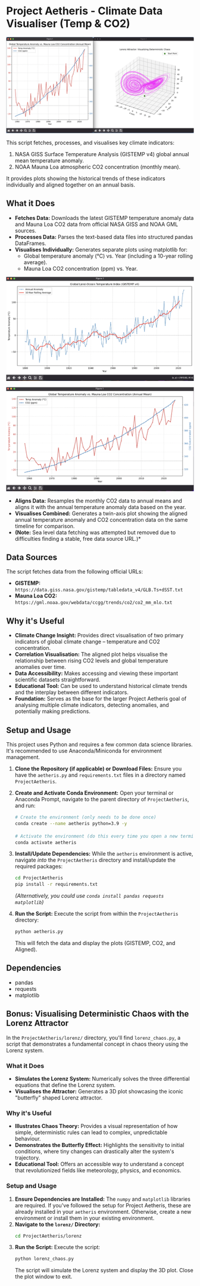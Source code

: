 # Project Aetheris - Climate Data Visualiser (Temp & CO2)

![Project Aetheris Top Image](ProjectAetheris/images/topimage.png "Project Aetheris")

This script fetches, processes, and visualises key climate indicators:
1.  NASA GISS Surface Temperature Analysis (GISTEMP v4) global annual mean temperature anomaly.
2.  NOAA Mauna Loa atmospheric CO2 concentration (monthly mean).

It provides plots showing the historical trends of these indicators individually and aligned together on an annual basis.

## What it Does

*   **Fetches Data:** Downloads the latest GISTEMP temperature anomaly data and Mauna Loa CO2 data from official NASA GISS and NOAA GML sources.
*   **Processes Data:** Parses the text-based data files into structured pandas DataFrames.
*   **Visualises Individually:** Generates separate plots using matplotlib for:
    *   Global temperature anomaly (°C) vs. Year (including a 10-year rolling average).
    *   Mauna Loa CO2 concentration (ppm) vs. Year.

![GISTEMP Data Visualisation](ProjectAetheris/images/GISTEMP.png "GISTEMP Temperature Anomaly")

![Mauna Loa CO2 Data Visualisation](ProjectAetheris/images/AnnualMean.png "Mauna Loa CO2 Concentration")

*   **Aligns Data:** Resamples the monthly CO2 data to annual means and aligns it with the annual temperature anomaly data based on the year.
*   **Visualises Combined:** Generates a twin-axis plot showing the aligned annual temperature anomaly and CO2 concentration data on the same timeline for comparison.
*   **(Note:** Sea level data fetching was attempted but removed due to difficulties finding a stable, free data source URL.)*

## Data Sources

The script fetches data from the following official URLs:

*   **GISTEMP:** `https://data.giss.nasa.gov/gistemp/tabledata_v4/GLB.Ts+dSST.txt`
*   **Mauna Loa CO2:** `https://gml.noaa.gov/webdata/ccgg/trends/co2/co2_mm_mlo.txt`

## Why it's Useful

*   **Climate Change Insight:** Provides direct visualisation of two primary indicators of global climate change – temperature and CO2 concentration.
*   **Correlation Visualisation:** The aligned plot helps visualise the relationship between rising CO2 levels and global temperature anomalies over time.
*   **Data Accessibility:** Makes accessing and viewing these important scientific datasets straightforward.
*   **Educational Tool:** Can be used to understand historical climate trends and the interplay between different indicators.
*   **Foundation:** Serves as the base for the larger Project Aetheris goal of analysing multiple climate indicators, detecting anomalies, and potentially making predictions.

## Setup and Usage

This project uses Python and requires a few common data science libraries. It's recommended to use Anaconda/Miniconda for environment management.

1.  **Clone the Repository (if applicable) or Download Files:**
    Ensure you have the `aetheris.py` and `requirements.txt` files in a directory named `ProjectAetheris`.

2.  **Create and Activate Conda Environment:**
    Open your terminal or Anaconda Prompt, navigate to the parent directory of `ProjectAetheris`, and run:
    ```bash
    # Create the environment (only needs to be done once)
    conda create --name aetheris python=3.9 -y 

    # Activate the environment (do this every time you open a new terminal for this project)
    conda activate aetheris
    ```

3.  **Install/Update Dependencies:**
    While the `aetheris` environment is active, navigate *into* the `ProjectAetheris` directory and install/update the required packages:
    ```bash
    cd ProjectAetheris 
    pip install -r requirements.txt
    ```
    *(Alternatively, you could use `conda install pandas requests matplotlib`)*

4.  **Run the Script:**
    Execute the script from within the `ProjectAetheris` directory:
    ```bash
    python aetheris.py
    ```
    This will fetch the data and display the plots (GISTEMP, CO2, and Aligned).

## Dependencies

*   pandas
*   requests
*   matplotlib

## Bonus: Visualising Deterministic Chaos with the Lorenz Attractor

In the `ProjectAetheris/lorenz/` directory, you'll find `lorenz_chaos.py`, a script that demonstrates a fundamental concept in chaos theory using the Lorenz system.

### What it Does

*   **Simulates the Lorenz System:** Numerically solves the three differential equations that define the Lorenz system.
*   **Visualises the Attractor:** Generates a 3D plot showcasing the iconic "butterfly" shaped Lorenz attractor.

### Why it's Useful

*   **Illustrates Chaos Theory:** Provides a visual representation of how simple, deterministic rules can lead to complex, unpredictable behaviour.
*   **Demonstrates the Butterfly Effect:** Highlights the sensitivity to initial conditions, where tiny changes can drastically alter the system's trajectory.
*   **Educational Tool:** Offers an accessible way to understand a concept that revolutionized fields like meteorology, physics, and economics.

### Setup and Usage

1.  **Ensure Dependencies are Installed:** The `numpy` and `matplotlib` libraries are required. If you've followed the setup for Project Aetheris, these are already installed in your `aetheris` environment. Otherwise, create a new environment or install them in your existing environment.
2.  **Navigate to the `lorenz/` Directory:**
    ```bash
    cd ProjectAetheris/lorenz
    ```
3.  **Run the Script:**
    Execute the script:
    ```bash
    python lorenz_chaos.py
    ```
    The script will simulate the Lorenz system and display the 3D plot. Close the plot window to exit.
